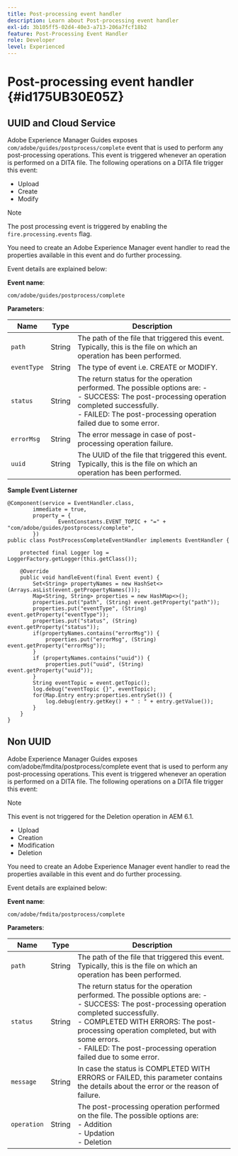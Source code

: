 ```yaml
---
title: Post-processing event handler
description: Learn about Post-processing event handler
exl-id: 3b105ff5-02d4-40e3-a713-206a7fcf18b2
feature: Post-Processing Event Handler
role: Developer
level: Experienced
---
```

# Post-processing event handler {#id175UB30E05Z}

## UUID and Cloud Service

Adobe Experience Manager Guides exposes `com/adobe/guides/postprocess/complete` event that is used to perform any post-processing operations. This event is triggered whenever an operation is performed on a DITA file. The following operations on a DITA file trigger this event:

- Upload
- Create
- Modify

>[!NOTE]
>
> The post processing event is triggered by enabling the `fire.processing.events` flag.

You need to create an Adobe Experience Manager event handler to read the properties available in this event and do further processing.

Event details are explained below:

**Event name**:

```
com/adobe/guides/postprocess/complete 
```

**Parameters**:

|Name|Type|Description|
|----|----|-----------|
|`path`|String|The path of the file that triggered this event. Typically, this is the file on which an operation has been performed.|
|`eventType`|String|The type of event i.e. CREATE or MODIFY.|
|`status`|String|The return status for the operation performed. The possible options are: - <br>- SUCCESS: The post-processing operation completed successfully. <br>- FAILED: The post-processing operation failed due to some error.|
|`errorMsg`|String|The error message in case of post-processing operation failure.|
|`uuid`|String|The UUID of the file that triggered this event. Typically, this is the file on which an operation has been performed.|

**Sample Event Listerner**


```
@Component(service = EventHandler.class,
        immediate = true,
        property = {
                EventConstants.EVENT_TOPIC + "=" + "com/adobe/guides/postprocess/complete",
        })
public class PostProcessCompleteEventHandler implements EventHandler {

    protected final Logger log = LoggerFactory.getLogger(this.getClass());

    @Override
    public void handleEvent(final Event event) {
        Set<String> propertyNames = new HashSet<>(Arrays.asList(event.getPropertyNames()));
        Map<String, String> properties = new HashMap<>();
        properties.put("path", (String) event.getProperty("path"));
        properties.put("eventType", (String) event.getProperty("eventType"));
        properties.put("status", (String) event.getProperty("status"));
        if(propertyNames.contains("errorMsg")) {
            properties.put("errorMsg", (String) event.getProperty("errorMsg"));
        }
        if (propertyNames.contains("uuid")) {
            properties.put("uuid", (String) event.getProperty("uuid"));
        }
        String eventTopic = event.getTopic();
        log.debug("eventTopic {}", eventTopic);
        for(Map.Entry entry:properties.entrySet()) {
            log.debug(entry.getKey() + " : " + entry.getValue());
        }
    }
}
```

## Non UUID 


Adobe Experience Manager Guides exposes com/adobe/fmdita/postprocess/complete event that is used to perform any post-processing operations. This event is triggered whenever an operation is performed on a DITA file. The following operations on a DITA file trigger this event:

>[!NOTE]
>
> This event is not triggered for the Deletion operation in AEM 6.1.

- Upload
- Creation
- Modification
- Deletion

You need to create an Adobe Experience Manager event handler to read the properties available in this event and do further processing.

Event details are explained below:

**Event name**:

```
com/adobe/fmdita/postprocess/complete 
```

**Parameters**:

|Name|Type|Description|
|----|----|-----------|
|`path`|String|The path of the file that triggered this event. Typically, this is the file on which an operation has been performed.|
|`status`|String|The return status for the operation performed. The possible options are: - <br>- SUCCESS: The post-processing operation completed successfully. <br>- COMPLETED WITH ERRORS: The post-processing operation completed, but with some errors. <br>- FAILED: The post-processing operation failed due to some error.|
|`message`|String|In case the status is COMPLETED WITH ERRORS or FAILED, this parameter contains the details about the error or the reason of failure.|
|`operation`|String|The post-processing operation performed on the file. The possible options are:<br>- Addition <br>- Updation <br>- Deletion|
